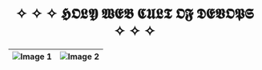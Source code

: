 <h1 style="text-align: center;">
  ✧ ✧ ✧ 𝕳𝕺𝕷𝖄 𝖂𝕰𝕭 𝕮𝖀𝕷𝕿 𝕺𝕱 𝕯𝕰𝖁𝕺𝕻𝕾 ✧ ✧ ✧
</h1>

| ![Image 1](https://i.giphy.com/media/v1.Y2lkPTc5MGI3NjExdWZmbGExNTZiaHkwbm5vMHkwZzgycjUydzM0Y2tveTFscG52N3dvNyZlcD12MV9pbnRlcm5hbF9naWZfYnlfaWQmY3Q9Zw/l3vRaMbNi0fzjUnMQ/giphy.gif) | ![Image 2](https://i.giphy.com/media/v1.Y2lkPTc5MGI3NjExbmg5NnFmbDRuenN0emYzNzMzbWt5cng4aHFtaWVlYzZtYnBmcW53NyZlcD12MV9pbnRlcm5hbF9naWZfYnlfaWQmY3Q9Zw/3oEduFEnhhnQh5ty2Q/giphy.gif) |
| -------------------------------------------- | --------------------------------------------- |

